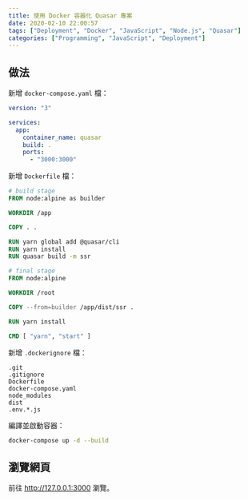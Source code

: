 ```yaml
---
title: 使用 Docker 容器化 Quasar 專案
date: 2020-02-10 22:00:57
tags: ["Deployment", "Docker", "JavaScript", "Node.js", "Quasar"]
categories: ["Programming", "JavaScript", "Deployment"]
---
```


## 做法

新增 `docker-compose.yaml` 檔：

```yaml
version: "3"

services:
  app:
    container_name: quasar
    build: .
    ports:
      - "3000:3000"
```

新增 `Dockerfile` 檔：

```dockerfile
# build stage
FROM node:alpine as builder

WORKDIR /app

COPY . .

RUN yarn global add @quasar/cli
RUN yarn install
RUN quasar build -m ssr

# final stage
FROM node:alpine

WORKDIR /root

COPY --from=builder /app/dist/ssr .

RUN yarn install

CMD [ "yarn", "start" ]
```

新增 `.dockerignore` 檔：

```env
.git
.gitignore
Dockerfile
docker-compose.yaml
node_modules
dist
.env.*.js
```

編譯並啟動容器：

```bash
docker-compose up -d --build
```

## 瀏覽網頁

前往 <http://127.0.0.1:3000> 瀏覽。
